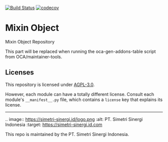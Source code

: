 [![Build Status](https://travis-ci.com/open-synergy/opnsynid-stock-reporting.svg?branch=14.0)](https://travis-ci.com/open-synergy/opnsynid-stock-reporting)
[![codecov](https://codecov.io/gh/open-synergy/opnsynid-stock-reporting/branch/14.0/graph/badge.svg)](https://codecov.io/gh/open-synergy/opnsynid-stock-reporting)

<!-- /!\ do not modify above this line -->

# Mixin Object

Mixin Object Repository

<!-- /!\ do not modify below this line -->

<!-- prettier-ignore-start -->

[//]: # (addons)

This part will be replaced when running the oca-gen-addons-table script from OCA/maintainer-tools.

[//]: # (end addons)

<!-- prettier-ignore-end -->

## Licenses

This repository is licensed under [AGPL-3.0](LICENSE).

However, each module can have a totally different license. Consult each module's `__manifest__.py` file, which contains a `license` key
that explains its license.

----

.. image:: https://simetri-sinergi.id/logo.png
   :alt: PT. Simetri Sinergi Indonesia
   :target: https://simetri-sinergi.id.com

This repo is maintained by the PT. Simetri Sinergi Indonesia.
